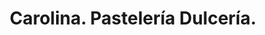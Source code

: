 ---
title: "Carolina. Pastelería Dulcería."
url: /vedado-la-habana/carolina-pasteleria-dulceria/
shop: panadería
---